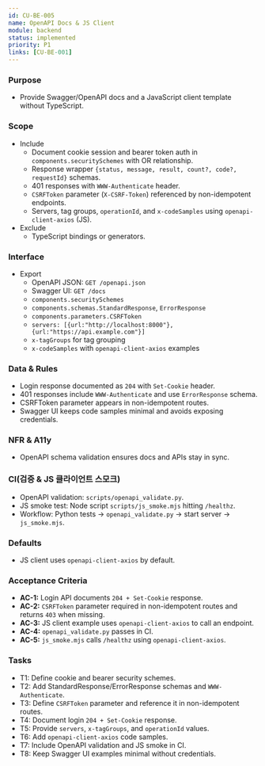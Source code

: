```yaml
---
id: CU-BE-005
name: OpenAPI Docs & JS Client
module: backend
status: implemented
priority: P1
links: [CU-BE-001]
---
```


### Purpose
- Provide Swagger/OpenAPI docs and a JavaScript client template without TypeScript.

### Scope
- Include
  - Document cookie session and bearer token auth in `components.securitySchemes` with OR relationship.
  - Response wrapper `{status, message, result, count?, code?, requestId}` schemas.
  - 401 responses with `WWW-Authenticate` header.
  - `CSRFToken` parameter (`X-CSRF-Token`) referenced by non-idempotent endpoints.
  - Servers, tag groups, `operationId`, and `x-codeSamples` using `openapi-client-axios` (JS).
- Exclude
  - TypeScript bindings or generators.

### Interface
- Export
  - OpenAPI JSON: `GET /openapi.json`
  - Swagger UI: `GET /docs`
  - `components.securitySchemes`
  - `components.schemas.StandardResponse`, `ErrorResponse`
  - `components.parameters.CSRFToken`
  - `servers: [{url:"http://localhost:8000"}, {url:"https://api.example.com"}]`
  - `x-tagGroups` for tag grouping
  - `x-codeSamples` with `openapi-client-axios` examples

### Data & Rules
- Login response documented as `204` with `Set-Cookie` header.
- 401 responses include `WWW-Authenticate` and use `ErrorResponse` schema.
- CSRFToken parameter appears in non-idempotent routes.
- Swagger UI keeps code samples minimal and avoids exposing credentials.

### NFR & A11y
- OpenAPI schema validation ensures docs and APIs stay in sync.

### CI(검증 & JS 클라이언트 스모크)
- OpenAPI validation: `scripts/openapi_validate.py`.
- JS smoke test: Node script `scripts/js_smoke.mjs` hitting `/healthz`.
- Workflow: Python tests → `openapi_validate.py` → start server → `js_smoke.mjs`.

### Defaults
- JS client uses `openapi-client-axios` by default.

### Acceptance Criteria
- **AC-1:** Login API documents `204 + Set-Cookie` response.
- **AC-2:** `CSRFToken` parameter required in non-idempotent routes and returns `403` when missing.
- **AC-3:** JS client example uses `openapi-client-axios` to call an endpoint.
- **AC-4:** `openapi_validate.py` passes in CI.
- **AC-5:** `js_smoke.mjs` calls `/healthz` using `openapi-client-axios`.

### Tasks
- T1: Define cookie and bearer security schemes.
- T2: Add StandardResponse/ErrorResponse schemas and `WWW-Authenticate`.
- T3: Define `CSRFToken` parameter and reference it in non-idempotent routes.
- T4: Document login `204 + Set-Cookie` response.
- T5: Provide `servers`, `x-tagGroups`, and `operationId` values.
- T6: Add `openapi-client-axios` code samples.
- T7: Include OpenAPI validation and JS smoke in CI.
- T8: Keep Swagger UI examples minimal without credentials.

